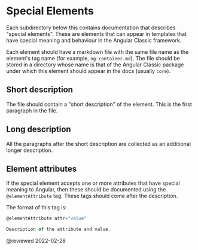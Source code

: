 # Special Elements

Each subdirectory below this contains documentation that describes "special elements".
These are elements that can appear in templates that have special meaning and behaviour in the Angular Classic framework.

Each element should have a markdown file with the same file name as the element's tag name \(for example, `ng-container.md`\).
The file should be stored in a directory whose name is that of the Angular Classic package under which this element should appear in the docs \(usually `core`\).

## Short description

The file should contain a "short description" of the element. This is the first paragraph in the file.

## Long description

All the paragraphs after the short description are collected as an additional longer description.

## Element attributes

If the special element accepts one or more attributes that have special meaning to Angular, then these should be documented using the `@elementAttribute` tag.
These tags should come after the description.

The format of this tag is:

```typescript
@elementAttribute attr="value"

Description of the attribute and value.
```

<!-- links -->

<!-- external links -->

<!-- end links -->

@reviewed 2022-02-28
